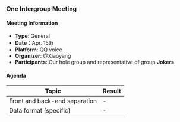 ### One Intergroup Meeting

#### Meeting Information
- **Type**: General
- **Date**：Apr. 15th
- **Platform**: QQ voice
- **Organizer**: @Xiaoyang
- **Participants**: Our hole group and representative of group **Jokers**

#### Agenda
|Topic|Result|
|-|-|
|Front and back-end separation|-|
|Data format (specific)|-|

